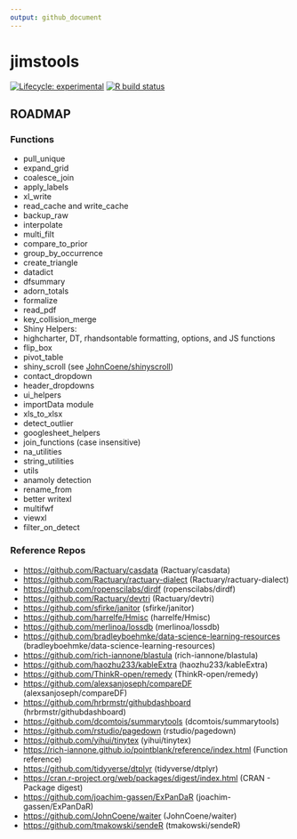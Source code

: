 ```yaml
---
output: github_document
---
```


<!-- README.md is generated from README.Rmd. Please edit that file -->



# jimstools

<!-- badges: start -->
[![Lifecycle: experimental](https://img.shields.io/badge/lifecycle-experimental-orange.svg)](https://www.tidyverse.org/lifecycle/#experimental)
[![R build status](https://github.com/jimbrig/jimstools/workflows/R-CMD-check/badge.svg)](https://github.com/jimbrig/jimstools/actions)
<!-- badges: end -->

## ROADMAP

### Functions

+ pull_unique
+ expand_grid
+ coalesce_join
+ apply_labels
+ xl_write
+ read_cache and write_cache
+ backup_raw
+ interpolate
+ multi_filt
+ compare_to_prior
+ group_by_occurrence
+ create_triangle
+ datadict
+ dfsummary
+ adorn_totals
+ formalize
+ read_pdf
+ key_collision_merge
+ Shiny Helpers:
+ highcharter, DT, rhandsontable formatting, options, and JS functions
+ flip_box
+ pivot_table
+ shiny_scroll (see [JohnCoene/shinyscroll](https://github.com/JohnCoene/shinyscroll))
+ contact_dropdown
+ header_dropdowns
+ ui_helpers
+ importData module
+ xls_to_xlsx
+ detect_outlier
+ googlesheet_helpers
+ join_functions (case insensitive)
+ na_utilities
+ string_utilities
+ utils
+ anamoly detection
+ rename_from
+ better writexl
+ multifwf
+ viewxl
+ filter_on_detect


### Reference Repos

+ https://github.com/Ractuary/casdata (Ractuary/casdata)
+ https://github.com/Ractuary/ractuary-dialect (Ractuary/ractuary-dialect)
+ https://github.com/ropenscilabs/dirdf (ropenscilabs/dirdf)
+ https://github.com/Ractuary/devtri (Ractuary/devtri)
+ https://github.com/sfirke/janitor (sfirke/janitor)
+ https://github.com/harrelfe/Hmisc (harrelfe/Hmisc)
+ https://github.com/merlinoa/lossdb (merlinoa/lossdb)
+ https://github.com/bradleyboehmke/data-science-learning-resources (bradleyboehmke/data-science-learning-resources)
+ https://github.com/rich-iannone/blastula (rich-iannone/blastula)
+ https://github.com/haozhu233/kableExtra (haozhu233/kableExtra)
+ https://github.com/ThinkR-open/remedy (ThinkR-open/remedy)
+ https://github.com/alexsanjoseph/compareDF (alexsanjoseph/compareDF)
+ https://github.com/hrbrmstr/githubdashboard (hrbrmstr/githubdashboard)
+ https://github.com/dcomtois/summarytools (dcomtois/summarytools)
+ https://github.com/rstudio/pagedown (rstudio/pagedown)
+ https://github.com/yihui/tinytex (yihui/tinytex)
+ https://rich-iannone.github.io/pointblank/reference/index.html (Function reference)
+ https://github.com/tidyverse/dtplyr (tidyverse/dtplyr)
+ https://cran.r-project.org/web/packages/digest/index.html (CRAN - Package digest)
+ https://github.com/joachim-gassen/ExPanDaR (joachim-gassen/ExPanDaR)
+ https://github.com/JohnCoene/waiter (JohnCoene/waiter)
+ https://github.com/tmakowski/sendeR (tmakowski/sendeR)
